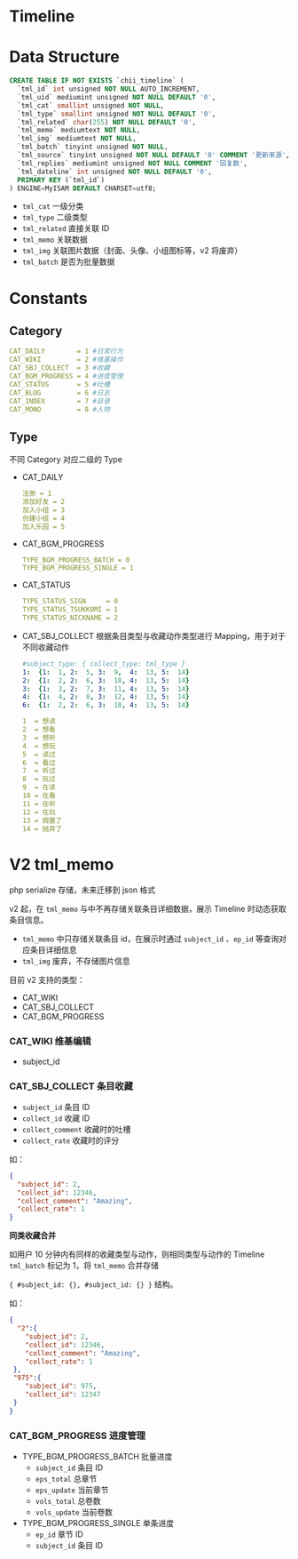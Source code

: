 # Timeline

# Data Structure

```sql
CREATE TABLE IF NOT EXISTS `chii_timeline` (
  `tml_id` int unsigned NOT NULL AUTO_INCREMENT,
  `tml_uid` mediumint unsigned NOT NULL DEFAULT '0',
  `tml_cat` smallint unsigned NOT NULL,
  `tml_type` smallint unsigned NOT NULL DEFAULT '0',
  `tml_related` char(255) NOT NULL DEFAULT '0',
  `tml_memo` mediumtext NOT NULL,
  `tml_img` mediumtext NOT NULL,
  `tml_batch` tinyint unsigned NOT NULL,
  `tml_source` tinyint unsigned NOT NULL DEFAULT '0' COMMENT '更新来源',
  `tml_replies` mediumint unsigned NOT NULL COMMENT '回复数',
  `tml_dateline` int unsigned NOT NULL DEFAULT '0',
  PRIMARY KEY (`tml_id`)
) ENGINE=MyISAM DEFAULT CHARSET=utf8;
```

- `tml_cat` 一级分类
- `tml_type` 二级类型
- `tml_related` 直接关联 ID
- `tml_memo` 关联数据
- `tml_img` 关联图片数据（封面、头像、小组图标等，v2 将废弃）
- `tml_batch` 是否为批量数据

# Constants

## Category

```yaml
CAT_DAILY        = 1 #日常行为
CAT_WIKI         = 2 #维基操作
CAT_SBJ_COLLECT  = 3 #收藏
CAT_BGM_PROGRESS = 4 #进度管理
CAT_STATUS       = 5 #吐槽
CAT_BLOG         = 6 #日志
CAT_INDEX        = 7 #目录
CAT_MONO         = 8 #人物
```

## Type

不同 Category 对应二级的 Type

- CAT_DAILY
    
    ```yaml
    注册 = 1
    添加好友 = 2
    加入小组 = 3
    创建小组 = 4
    加入乐园 = 5
    ```
    
- CAT_BGM_PROGRESS
    
    ```yaml
    TYPE_BGM_PROGRESS_BATCH = 0
    TYPE_BGM_PROGRESS_SINGLE = 1
    ```
    
- CAT_STATUS
    
    ```yaml
    TYPE_STATUS_SIGN     = 0
    TYPE_STATUS_TSUKKOMI = 1
    TYPE_STATUS_NICKNAME = 2
    ```
    
- CAT_SBJ_COLLECT 根据条目类型与收藏动作类型进行  Mapping，用于对于不同收藏动作
    
    ```yaml
    #subject_type: { collect_type: tml_type }
    1:  {1:  1, 2:  5, 3:  9,  4:  13, 5:  14}
    2:  {1:  2, 2:  6, 3:  10, 4:  13, 5:  14}
    3:  {1:  3, 2:  7, 3:  11, 4:  13, 5:  14}
    4:  {1:  4, 2:  8, 3:  12, 4:  13, 5:  14}
    6:  {1:  2, 2:  6, 3:  10, 4:  13, 5:  14}
    ```
    
    ```yaml
    1  = 想读
    2  = 想看
    3  = 想听
    4  = 想玩
    5  = 读过
    6  = 看过
    7  = 听过
    8  = 玩过
    9  = 在读
    10 = 在看
    11 = 在听
    12 = 在玩
    13 = 搁置了
    14 = 抛弃了
    ```
    

# V2 tml_memo

php serialize 存储，未来迁移到 json 格式

v2 起，在 `tml_memo` 与中不再存储关联条目详细数据，展示 Timeline 时动态获取条目信息。

- `tml_memo` 中只存储关联条目 id，在展示时通过 `subject_id` 、`ep_id` 等查询对应条目详细信息
- `tml_img` 废弃，不存储图片信息

目前 v2 支持的类型：

- CAT_WIKI
- CAT_SBJ_COLLECT
- CAT_BGM_PROGRESS

### CAT_WIKI 维基编辑

- subject_id

### CAT_SBJ_COLLECT 条目收藏

- `subject_id` 条目 ID
- `collect_id` 收藏 ID
- `collect_comment` 收藏时的吐槽
- `collect_rate` 收藏时的评分

如：

```json
{
  "subject_id": 2,
  "collect_id": 12346,
  "collect_comment": "Amazing",
  "collect_rate": 1
}
```

**同类收藏合并**

如用户 10 分钟内有同样的收藏类型与动作，则相同类型与动作的 Timeline `tml_batch` 标记为 1，将 `tml_memo` 合并存储

`{ #subject_id: {}, #subject_id: {} }` 结构。

如：

```json
{
  "2":{
    "subject_id": 2,
    "collect_id": 12346,
    "collect_comment": "Amazing",
    "collect_rate": 1
 },
 "975":{
    "subject_id": 975,
    "collect_id": 12347
 }
}
```

### CAT_BGM_PROGRESS 进度管理

- TYPE_BGM_PROGRESS_BATCH 批量进度
    - `subject_id` 条目 ID
    - `eps_total` 总章节
    - `eps_update` 当前章节
    - `vols_total` 总卷数
    - `vols_update` 当前卷数
- TYPE_BGM_PROGRESS_SINGLE 单条进度
    - `ep_id` 章节 ID
    - `subject_id` 条目 ID
